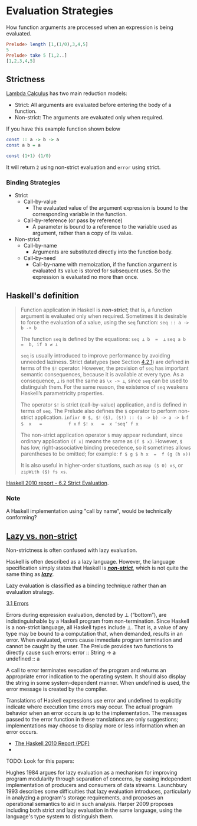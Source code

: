 # Evaluation Strategies

How function arguments are processed when an expression is being evaluated.

```haskell
Prelude> length [1,(1/0),3,4,5]
5
Prelude> take 5 [1,2..]
[1,2,3,4,5]
```

## Strictness

[Lambda Calculus](doc/Lambda.md) has two main reduction models:
- Strict: All arguments are evaluated before entering the body of a function.
- Non-strict: The arguments are evaluated only when required.

If you have this example function shown below
```haskell
const :: a -> b -> a
const a b = a

const (1+1) (1/0)
```
It will return ```2``` using non-strict evaluation and ```error``` using strict.

### Binding Strategies

- Strict
  - Call-by-value
    - The evaluated value of the argument expression is bound to the corresponding variable in the function.
  - Call-by-reference (or pass by reference)
    - A parameter is bound to a reference to the variable used as argument, rather than a copy of its value.
- Non-strict
  - Call-by-name
    - Arguments are substituted directly into the function body.
  - Call-by-need
    - Call-by-name with memoization, if the function argument is evaluated its value is stored for subsequent uses. So the expression is evaluated no more than once.

## Haskell's definition

> Function application in Haskell is ***non-strict***; that is, a function argument is evaluated only when required. Sometimes it is desirable to force the evaluation of a value, using the ```seq``` function:
>  ```seq :: a -> b -> b```
>
> The function ```seq``` is defined by the equations:
> ```seq ⊥ b  =  ⊥```
> ```seq a b  =  b, if a ≠ ⊥```
>
> ```seq``` is usually introduced to improve performance by avoiding unneeded laziness. Strict datatypes (see Section [4.2.1](https://www.haskell.org/onlinereport/haskell2010/haskellch4.html#x10-710004.2.1)) are defined in terms of the ```$!``` operator. However, the provision of ```seq``` has important semantic consequences, because it is available at every type. As a consequence, ```⊥``` is not the same as ```\x -> ⊥```, since ```seq``` can be used to distinguish them. For the same reason, the existence of ```seq``` weakens Haskell’s parametricity properties.
>
> The operator ```$!``` is strict (call-by-value) application, and is defined in terms of ```seq```. The Prelude also defines the ```$``` operator to perform non-strict application.
> ```infixr 0 $, $!```
> ```($), ($!) :: (a -> b) -> a -> b```
> ```f $  x   =          f x```
> ```f $! x   =  x ‘seq‘ f x```
>
> The non-strict application operator ```$``` may appear redundant, since ordinary application ```(f x)``` means the same as ```(f $ x)```. However, ```$``` has low, right-associative binding precedence, so it sometimes allows parentheses to be omitted; for example:
> ```f $ g $ h x  =  f (g (h x))```
>
> It is also useful in higher-order situations, such as ```map ($ 0) xs```, or ```zipWith ($) fs xs```. 

[Haskell 2010 report - 6.2 Strict Evaluation](https://www.haskell.org/onlinereport/haskell2010/haskellch6.html#x13-1260006.2).

### Note

A Haskell implementation using "call by name", would be technically conforming?

## [Lazy vs. non-strict](https://wiki.haskell.org/Lazy_vs._non-strict)

Non-strictness is often confused with lazy evaluation.

Haskell is often described as a lazy language. However, the language specification simply states that Haskell is ***[non-strict](https://wiki.haskell.org/Non-strict_semantics)***, which is not quite the same thing as ***[lazy](https://wiki.haskell.org/Lazy_evaluation)***.

Lazy evaluation is classified as a binding technique rather than an evaluation strategy.





[3.1 Errors](https://www.haskell.org/onlinereport/haskell2010/haskellch3.html#x8-230003.1)

 Errors during expression evaluation, denoted by ⊥ (“bottom”), are indistinguishable by a Haskell program from non-termination. Since Haskell is a non-strict language, all Haskell types include ⊥. That is, a value of any type may be bound to a computation that, when demanded, results in an error. When evaluated, errors cause immediate program termination and cannot be caught by the user. The Prelude provides two functions to directly cause such errors:
error     :: String -> a  
undefined :: a

A call to error terminates execution of the program and returns an appropriate error indication to the operating system. It should also display the string in some system-dependent manner. When undefined is used, the error message is created by the compiler.

Translations of Haskell expressions use error and undefined to explicitly indicate where execution time errors may occur. The actual program behavior when an error occurs is up to the implementation. The messages passed to the error function in these translations are only suggestions; implementations may choose to display more or less information when an error occurs.

- [The Haskell 2010 Report (PDF)](https://www.haskell.org/definition/haskell2010.pdf)
- 


TODO: Look for this papers:

Hughes 1984 argues for lazy evaluation as a mechanism for improving program modularity through separation of concerns, by easing independent implementation of producers and consumers of data streams. Launchbury 1993 describes some difficulties that lazy evaluation introduces, particularly in analyzing a program's storage requirements, and proposes an operational semantics to aid in such analysis. Harper 2009 proposes including both strict and lazy evaluation in the same language, using the language's type system to distinguish them.
